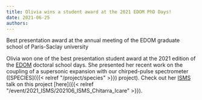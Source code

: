 ```yaml
---
title: Olivia wins a student award at the 2021 EDOM PhD Days!
date: 2021-06-25
authors: 
---
```


Best presentation award at the annual meeting of the EDOM graduate school of Paris-Saclay university

<!--more-->

Olivia won one of the best presentation student award at the 2021 edition of the [EDOM](https://www.universite-paris-saclay.fr/ecoles-doctorales/ondes-et-matiere-edom#edit-group-deroulement) doctoral school days. She presented her recent work on the coupling of a supersonic expansion with our chirped-pulse spectrometer ([SPECIES]({{< relref "/project/species" >}}) project).
Check out her [ISMS](http://isms.illinois.edu/) talk on this project [here]({{< relref "/event/2021_ISMS/202106_ISMS_Chitarra_Icare" >}}).

